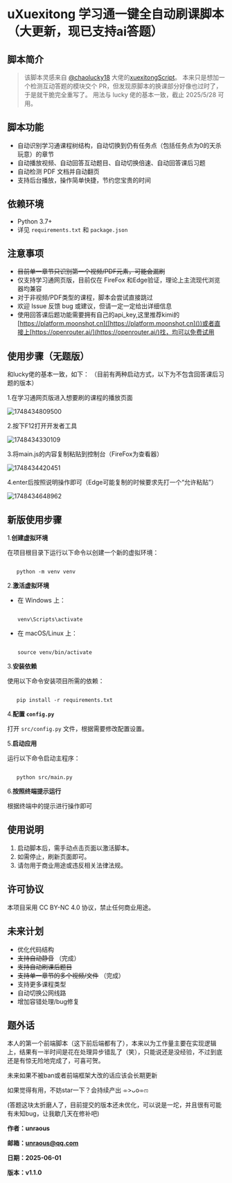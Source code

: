 # uXuexitong 学习通一键全自动刷课脚本（大更新，现已支持ai答题）

## 脚本简介

> 该脚本灵感来自 [@chaolucky18](https://github.com/chaolucky18) 大佬的[xuexitongScript](https://github.com/chaolucky18/xuexitongScript)。
> 本来只是想加一个检测互动答题的模块交个 PR，但发现原脚本的换课部分好像也过时了，于是就干脆完全重写了。
> 用法与 lucky 佬的基本一致，截止 2025/5/28 可用。

## 脚本功能

- 自动识别学习通课程树结构，自动切换到仍有任务点（包括任务点为0的天杀玩意）的章节
- 自动播放视频、自动回答互动题目、自动切换倍速、自动回答课后习题
- 自动检测 PDF 文档并自动翻页
- 支持后台播放，操作简单快捷，节约您宝贵的时间

## 依赖环境

- Python 3.7+
- 详见 `requirements.txt` 和 `package.json`

## 注意事项

- ~~目前单一章节只识别第一个视频/PDF元素，可能会漏刷~~
- 仅支持学习通网页版，目前仅在 FireFox 和Edge验证，理论上主流现代浏览器均兼容
- 对于非视频/PDF类型的课程，脚本会尝试直接跳过
- 欢迎 Issue 反馈 bug 或建议，但请一定一定给出详细信息
- 使用回答课后题功能需要拥有自己的api_key,这里推荐kimi的[https://platform.moonshot.cn]([https://platform.moonshot.cn]())或者直接上[https://openrouter.ai/](https://openrouter.ai/)找，均可以免费试用

## 使用步骤（无题版）

和lucky佬的基本一致，如下： （目前有两种启动方式，以下为不包含回答课后习题的版本）

1.在学习通网页版进入想要刷的课程的播放页面

![1748434809500](resource/image/README/1748434809500.jpg)

2.按下F12打开开发者工具

![1748434330109](resource/image/README/1748434330109.jpg)

3.将main.js的内容复制粘贴到控制台（FireFox为查看器）

![1748434420451](resource/image/README/1748434420451.jpg)

4.enter后按照说明操作即可（Edge可能复制的时候要求先打一个“允许粘贴”）

![1748434648962](resource/image/README/1748434648962.jpg)

## 新版使用步骤

1.**创建虚拟环境**

   在项目根目录下运行以下命令以创建一个新的虚拟环境：

```

   python -m venv venv

```

2.**激活虚拟环境**

- 在 Windows 上：

  ```

  venv\Scripts\activate

  ```
- 在 macOS/Linux 上：

  ```

  source venv/bin/activate

  ```

3.**安装依赖**

   使用以下命令安装项目所需的依赖：

```

   pip install -r requirements.txt

```

4.**配置 `config.py`**

   打开 `src/config.py` 文件，根据需要修改配置设置。

5.**启动应用**

   运行以下命令启动主程序：

```

   python src/main.py

```

6.**按照终端提示运行**

   根据终端中的提示进行操作即可

## 使用说明

1. 启动脚本后，需手动点击页面以激活脚本。
2. 如需停止，刷新页面即可。
3. 请勿用于商业用途或违反相关法律法规。

## 许可协议

本项目采用 CC BY-NC 4.0 协议，禁止任何商业用途。

## 未来计划

- 优化代码结构
- ~~支持自动静音~~ （完成）
- ~~支持自动刷课后题目~~
- ~~支持单一章节的多个视频/文件~~ （完成）
- 支持更多课程类型
- 自动切换公网线路
- 增加容错处理/bug修复

## 题外话

本人的第一个前端脚本（这下前后端都有了），本来以为工作量主要在实现逻辑上，结果有一半时间是花在处理异步错乱了（笑），只能说还是没经验，不过到底还是有惊无险地完成了，可喜可贺。

未来如果不被ban或者前端框架大改的话应该会长期更新

如果觉得有用，不妨star一下？会持续产出 ⌯>ᴗo⌯ಣ

(答题这块太折磨人了，目前提交的版本还未优化，可以说是一坨，并且很有可能有未知bug，让我歇几天在修补吧)

**作者：unraous**

**邮箱：unraous@qq.com**

**日期：2025-06-01**

**版本：v1.1.0**
